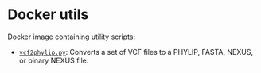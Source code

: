 # Docker utils

Docker image containing utility scripts:
- [```vcf2phylip.py```](https://github.com/edgardomortiz/vcf2phylip/tree/master): Converts a set of VCF files to a PHYLIP, FASTA, NEXUS, or binary NEXUS file.
